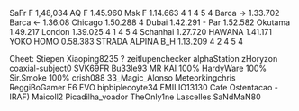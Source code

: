SaFr F   1,48,034
AQ F     1.45.960
Msk F    1.14.663 4 1 4 5 4
Barca -> 1.33.702  
Barca <- 1.36.08
Chicago  1.50.288  4
Dubai    1.42.291 -
Par      1.52.582
Okutama  1.49.217
London   1.39.025  4 1 4 5 4
Schanhai 1.27.720
HAWANA   1.41.171
YOKO HOMO 0.58.383
STRADA ALPINA
B_H     1.13.209 4 2 4 5 4

Cheet:
Stiepen
Xiaoping8235 ?
zeitlupenchecker
alphaStation
zHoryzon
coaxial-subject0
SVK69FR
Bu33le93
MR KAI 100%
HardyWare 100%
Sir.Smoke 100%
crish088
33_Magic_Alonso
Meteorkingchris
ReggiBoGamer
E6 EVO
bipbiplecoyte34
EMILIO13130
Cafe Ostentacao -
IRAF) Maicoll2
Picadilha_voador
TheOnly1ne
Lascelles
SaNdMaN80